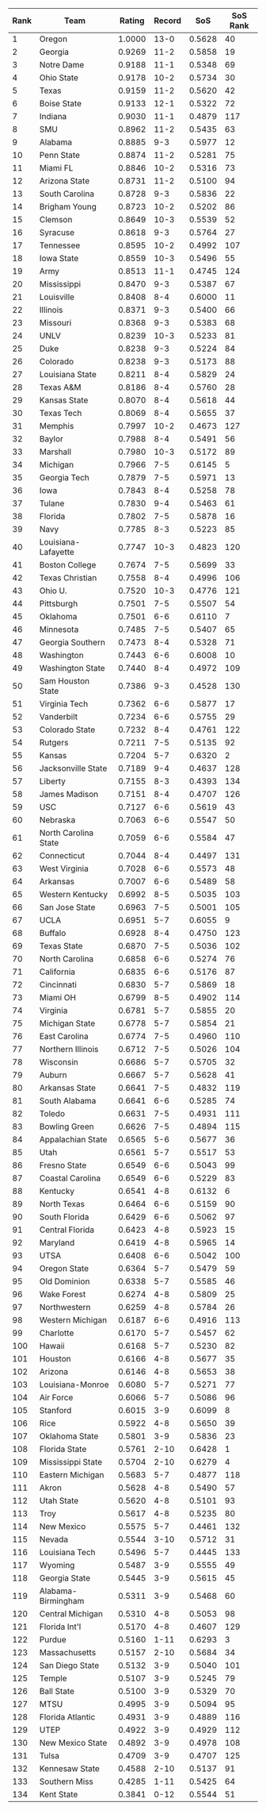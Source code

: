 Rank | Team | Rating | Record | SoS | SoS Rank
---|---|---|---|---|---
1 | Oregon | 1.0000 | 13-0 | 0.5628 | 40
2 | Georgia | 0.9269 | 11-2 | 0.5858 | 19
3 | Notre Dame | 0.9188 | 11-1 | 0.5348 | 69
4 | Ohio State | 0.9178 | 10-2 | 0.5734 | 30
5 | Texas | 0.9159 | 11-2 | 0.5620 | 42
6 | Boise State | 0.9133 | 12-1 | 0.5322 | 72
7 | Indiana | 0.9030 | 11-1 | 0.4879 | 117
8 | SMU | 0.8962 | 11-2 | 0.5435 | 63
9 | Alabama | 0.8885 | 9-3 | 0.5977 | 12
10 | Penn State | 0.8874 | 11-2 | 0.5281 | 75
11 | Miami FL | 0.8846 | 10-2 | 0.5316 | 73
12 | Arizona State | 0.8731 | 11-2 | 0.5100 | 94
13 | South Carolina | 0.8728 | 9-3 | 0.5836 | 22
14 | Brigham Young | 0.8723 | 10-2 | 0.5202 | 86
15 | Clemson | 0.8649 | 10-3 | 0.5539 | 52
16 | Syracuse | 0.8618 | 9-3 | 0.5764 | 27
17 | Tennessee | 0.8595 | 10-2 | 0.4992 | 107
18 | Iowa State | 0.8559 | 10-3 | 0.5496 | 55
19 | Army | 0.8513 | 11-1 | 0.4745 | 124
20 | Mississippi | 0.8470 | 9-3 | 0.5387 | 67
21 | Louisville | 0.8408 | 8-4 | 0.6000 | 11
22 | Illinois | 0.8371 | 9-3 | 0.5400 | 66
23 | Missouri | 0.8368 | 9-3 | 0.5383 | 68
24 | UNLV | 0.8239 | 10-3 | 0.5233 | 81
25 | Duke | 0.8238 | 9-3 | 0.5224 | 84
26 | Colorado | 0.8238 | 9-3 | 0.5173 | 88
27 | Louisiana State | 0.8211 | 8-4 | 0.5829 | 24
28 | Texas A&M | 0.8186 | 8-4 | 0.5760 | 28
29 | Kansas State | 0.8070 | 8-4 | 0.5618 | 44
30 | Texas Tech | 0.8069 | 8-4 | 0.5655 | 37
31 | Memphis | 0.7997 | 10-2 | 0.4673 | 127
32 | Baylor | 0.7988 | 8-4 | 0.5491 | 56
33 | Marshall | 0.7980 | 10-3 | 0.5172 | 89
34 | Michigan | 0.7966 | 7-5 | 0.6145 | 5
35 | Georgia Tech | 0.7879 | 7-5 | 0.5971 | 13
36 | Iowa | 0.7843 | 8-4 | 0.5258 | 78
37 | Tulane | 0.7830 | 9-4 | 0.5463 | 61
38 | Florida | 0.7802 | 7-5 | 0.5878 | 16
39 | Navy | 0.7785 | 8-3 | 0.5223 | 85
40 | Louisiana-Lafayette | 0.7747 | 10-3 | 0.4823 | 120
41 | Boston College | 0.7674 | 7-5 | 0.5699 | 33
42 | Texas Christian | 0.7558 | 8-4 | 0.4996 | 106
43 | Ohio U. | 0.7520 | 10-3 | 0.4776 | 121
44 | Pittsburgh | 0.7501 | 7-5 | 0.5507 | 54
45 | Oklahoma | 0.7501 | 6-6 | 0.6110 | 7
46 | Minnesota | 0.7485 | 7-5 | 0.5407 | 65
47 | Georgia Southern | 0.7473 | 8-4 | 0.5328 | 71
48 | Washington | 0.7443 | 6-6 | 0.6008 | 10
49 | Washington State | 0.7440 | 8-4 | 0.4972 | 109
50 | Sam Houston State | 0.7386 | 9-3 | 0.4528 | 130
51 | Virginia Tech | 0.7362 | 6-6 | 0.5877 | 17
52 | Vanderbilt | 0.7234 | 6-6 | 0.5755 | 29
53 | Colorado State | 0.7232 | 8-4 | 0.4761 | 122
54 | Rutgers | 0.7211 | 7-5 | 0.5135 | 92
55 | Kansas | 0.7204 | 5-7 | 0.6320 | 2
56 | Jacksonville State | 0.7189 | 9-4 | 0.4637 | 128
57 | Liberty | 0.7155 | 8-3 | 0.4393 | 134
58 | James Madison | 0.7151 | 8-4 | 0.4707 | 126
59 | USC | 0.7127 | 6-6 | 0.5619 | 43
60 | Nebraska | 0.7063 | 6-6 | 0.5547 | 50
61 | North Carolina State | 0.7059 | 6-6 | 0.5584 | 47
62 | Connecticut | 0.7044 | 8-4 | 0.4497 | 131
63 | West Virginia | 0.7028 | 6-6 | 0.5573 | 48
64 | Arkansas | 0.7007 | 6-6 | 0.5489 | 58
65 | Western Kentucky | 0.6992 | 8-5 | 0.5035 | 103
66 | San Jose State | 0.6963 | 7-5 | 0.5001 | 105
67 | UCLA | 0.6951 | 5-7 | 0.6055 | 9
68 | Buffalo | 0.6928 | 8-4 | 0.4750 | 123
69 | Texas State | 0.6870 | 7-5 | 0.5036 | 102
70 | North Carolina | 0.6858 | 6-6 | 0.5274 | 76
71 | California | 0.6835 | 6-6 | 0.5176 | 87
72 | Cincinnati | 0.6830 | 5-7 | 0.5869 | 18
73 | Miami OH | 0.6799 | 8-5 | 0.4902 | 114
74 | Virginia | 0.6781 | 5-7 | 0.5855 | 20
75 | Michigan State | 0.6778 | 5-7 | 0.5854 | 21
76 | East Carolina | 0.6774 | 7-5 | 0.4960 | 110
77 | Northern Illinois | 0.6712 | 7-5 | 0.5026 | 104
78 | Wisconsin | 0.6686 | 5-7 | 0.5705 | 32
79 | Auburn | 0.6667 | 5-7 | 0.5628 | 41
80 | Arkansas State | 0.6641 | 7-5 | 0.4832 | 119
81 | South Alabama | 0.6641 | 6-6 | 0.5285 | 74
82 | Toledo | 0.6631 | 7-5 | 0.4931 | 111
83 | Bowling Green | 0.6626 | 7-5 | 0.4894 | 115
84 | Appalachian State | 0.6565 | 5-6 | 0.5677 | 36
85 | Utah | 0.6561 | 5-7 | 0.5517 | 53
86 | Fresno State | 0.6549 | 6-6 | 0.5043 | 99
87 | Coastal Carolina | 0.6549 | 6-6 | 0.5229 | 83
88 | Kentucky | 0.6541 | 4-8 | 0.6132 | 6
89 | North Texas | 0.6464 | 6-6 | 0.5159 | 90
90 | South Florida | 0.6429 | 6-6 | 0.5062 | 97
91 | Central Florida | 0.6423 | 4-8 | 0.5923 | 15
92 | Maryland | 0.6419 | 4-8 | 0.5965 | 14
93 | UTSA | 0.6408 | 6-6 | 0.5042 | 100
94 | Oregon State | 0.6364 | 5-7 | 0.5479 | 59
95 | Old Dominion | 0.6338 | 5-7 | 0.5585 | 46
96 | Wake Forest | 0.6274 | 4-8 | 0.5809 | 25
97 | Northwestern | 0.6259 | 4-8 | 0.5784 | 26
98 | Western Michigan | 0.6187 | 6-6 | 0.4916 | 113
99 | Charlotte | 0.6170 | 5-7 | 0.5457 | 62
100 | Hawaii | 0.6168 | 5-7 | 0.5230 | 82
101 | Houston | 0.6166 | 4-8 | 0.5677 | 35
102 | Arizona | 0.6146 | 4-8 | 0.5653 | 38
103 | Louisiana-Monroe | 0.6080 | 5-7 | 0.5271 | 77
104 | Air Force | 0.6066 | 5-7 | 0.5086 | 96
105 | Stanford | 0.6015 | 3-9 | 0.6099 | 8
106 | Rice | 0.5922 | 4-8 | 0.5650 | 39
107 | Oklahoma State | 0.5801 | 3-9 | 0.5836 | 23
108 | Florida State | 0.5761 | 2-10 | 0.6428 | 1
109 | Mississippi State | 0.5704 | 2-10 | 0.6279 | 4
110 | Eastern Michigan | 0.5683 | 5-7 | 0.4877 | 118
111 | Akron | 0.5628 | 4-8 | 0.5490 | 57
112 | Utah State | 0.5620 | 4-8 | 0.5101 | 93
113 | Troy | 0.5617 | 4-8 | 0.5235 | 80
114 | New Mexico | 0.5575 | 5-7 | 0.4461 | 132
115 | Nevada | 0.5544 | 3-10 | 0.5712 | 31
116 | Louisiana Tech | 0.5496 | 5-7 | 0.4445 | 133
117 | Wyoming | 0.5487 | 3-9 | 0.5555 | 49
118 | Georgia State | 0.5445 | 3-9 | 0.5615 | 45
119 | Alabama-Birmingham | 0.5311 | 3-9 | 0.5468 | 60
120 | Central Michigan | 0.5310 | 4-8 | 0.5053 | 98
121 | Florida Int'l | 0.5170 | 4-8 | 0.4607 | 129
122 | Purdue | 0.5160 | 1-11 | 0.6293 | 3
123 | Massachusetts | 0.5157 | 2-10 | 0.5684 | 34
124 | San Diego State | 0.5132 | 3-9 | 0.5040 | 101
125 | Temple | 0.5107 | 3-9 | 0.5245 | 79
126 | Ball State | 0.5100 | 3-9 | 0.5329 | 70
127 | MTSU | 0.4995 | 3-9 | 0.5094 | 95
128 | Florida Atlantic | 0.4931 | 3-9 | 0.4889 | 116
129 | UTEP | 0.4922 | 3-9 | 0.4929 | 112
130 | New Mexico State | 0.4892 | 3-9 | 0.4978 | 108
131 | Tulsa | 0.4709 | 3-9 | 0.4707 | 125
132 | Kennesaw State | 0.4588 | 2-10 | 0.5137 | 91
133 | Southern Miss | 0.4285 | 1-11 | 0.5425 | 64
134 | Kent State | 0.3841 | 0-12 | 0.5544 | 51
